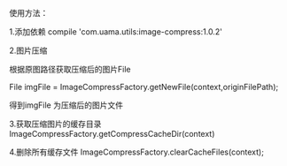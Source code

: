 使用方法：

1.添加依赖  compile 'com.uama.utils:image-compress:1.0.2'

2.图片压缩  

根据原图路径获取压缩后的图片File

File imgFile = ImageCompressFactory.getNewFile(context,originFilePath);

得到imgFile 为压缩后的图片文件

3.获取压缩图片的缓存目录
 ImageCompressFactory.getCompressCacheDir(context)
 
 4.删除所有缓存文件
 ImageCompressFactory.clearCacheFiles(context);




